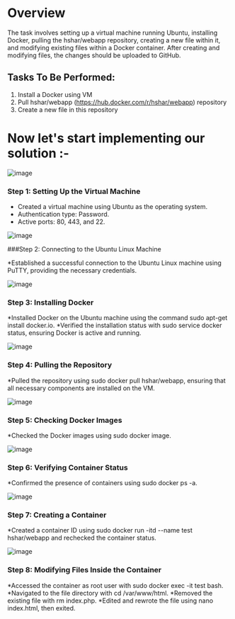 # Overview

The task involves setting up a virtual machine running Ubuntu, installing Docker, pulling the hshar/webapp repository, creating a new file within it, and modifying existing files within a Docker container.
After creating and modifying files, the changes should be uploaded to GitHub.

## Tasks To Be Performed:

 1. Install a Docker using VM 
 2. Pull hshar/webapp (https://hub.docker.com/r/hshar/webapp) repository 
 3. Create a new file in this repository

 # Now let's start implementing our solution :-

 ![image](https://github.com/satyamaatmdeep10/Azure-Network/assets/137147966/019dca28-149c-4e03-b6fe-4f55c8ddfa5a)

 ###  Step 1: Setting Up the Virtual Machine

*  Created a virtual machine using Ubuntu as the operating system. 
*  Authentication type: Password. 
* Active ports: 80, 443, and 22.

 ![image](https://github.com/satyamaatmdeep10/Azure-Network/assets/137147966/68da21dc-cfe8-4a8f-87a9-cf2a5ad59e61)

 
 ###Step 2: Connecting to the Ubuntu Linux Machine

*Established a successful connection to the Ubuntu Linux machine using PuTTY, providing the necessary credentials.

![image](https://github.com/satyamaatmdeep10/Azure-Network/assets/137147966/3b15b5d6-1315-4081-92d7-262272214ead)

### Step 3: Installing Docker

*Installed Docker on the Ubuntu machine using the command sudo apt-get install docker.io.
*Verified the installation status with sudo service docker status, ensuring Docker is active and running.

![image](https://github.com/satyamaatmdeep10/Azure-Network/assets/137147966/ca7d604c-5af9-4d38-bdc5-4a8215bedd80)

### Step 4: Pulling the Repository

*Pulled the repository using sudo docker pull hshar/webapp, ensuring that all necessary components are installed on the VM.

![image](https://github.com/satyamaatmdeep10/Azure-Network/assets/137147966/a70143ac-5c75-488c-bd28-11ef5295190c)

### Step 5: Checking Docker Images

*Checked the Docker images using sudo docker image.

![image](https://github.com/satyamaatmdeep10/Azure-Network/assets/137147966/bd7f6eea-af68-4600-97d7-09b980d3d092)

### Step 6: Verifying Container Status

*Confirmed the presence of containers using sudo docker ps -a.

![image](https://github.com/satyamaatmdeep10/Azure-Network/assets/137147966/18c9388c-91f0-4a06-aac9-6d9fb063fbf8)

### Step 7: Creating a Container

*Created a container ID using sudo docker run -itd --name test hshar/webapp and rechecked the container status.

![image](https://github.com/satyamaatmdeep10/Azure-Network/assets/137147966/323f81ef-4da4-47e0-bf69-24e90af606d3)

### Step 8: Modifying Files Inside the Container

*Accessed the container as root user with sudo docker exec -it test bash.
*Navigated to the file directory with cd /var/www/html.
*Removed the existing file with rm index.php.
*Edited and rewrote the file using nano index.html, then exited.







